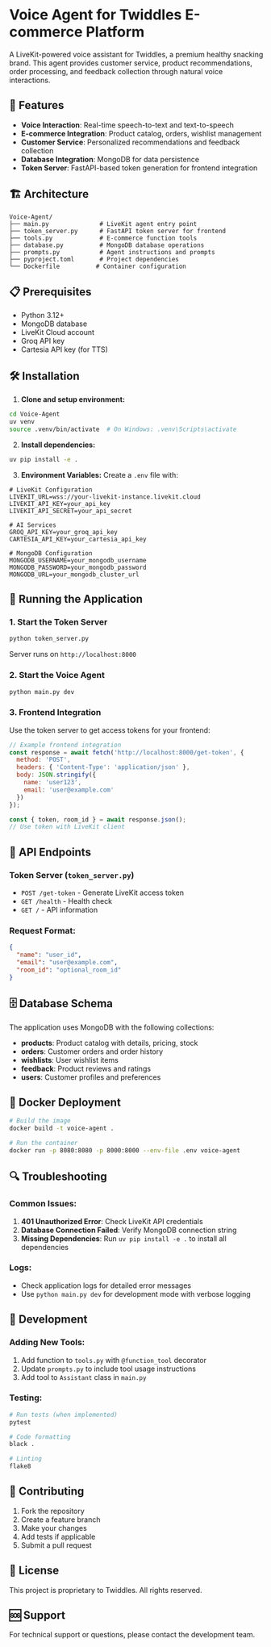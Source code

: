 # Voice Agent for Twiddles E-commerce Platform

A LiveKit-powered voice assistant for Twiddles, a premium healthy snacking brand. This agent provides customer service, product recommendations, order processing, and feedback collection through natural voice interactions.

## 🚀 Features

- **Voice Interaction**: Real-time speech-to-text and text-to-speech
- **E-commerce Integration**: Product catalog, orders, wishlist management
- **Customer Service**: Personalized recommendations and feedback collection
- **Database Integration**: MongoDB for data persistence
- **Token Server**: FastAPI-based token generation for frontend integration

## 🏗️ Architecture

```
Voice-Agent/
├── main.py              # LiveKit agent entry point
├── token_server.py      # FastAPI token server for frontend
├── tools.py             # E-commerce function tools
├── database.py          # MongoDB database operations
├── prompts.py           # Agent instructions and prompts
├── pyproject.toml       # Project dependencies
└── Dockerfile          # Container configuration
```

## 📋 Prerequisites

- Python 3.12+
- MongoDB database
- LiveKit Cloud account
- Groq API key
- Cartesia API key (for TTS)

## 🛠️ Installation

1. **Clone and setup environment:**
```bash
cd Voice-Agent
uv venv
source .venv/bin/activate  # On Windows: .venv\Scripts\activate
```

2. **Install dependencies:**
```bash
uv pip install -e .
```

3. **Environment Variables:**
Create a `.env` file with:
```env
# LiveKit Configuration
LIVEKIT_URL=wss://your-livekit-instance.livekit.cloud
LIVEKIT_API_KEY=your_api_key
LIVEKIT_API_SECRET=your_api_secret

# AI Services
GROQ_API_KEY=your_groq_api_key
CARTESIA_API_KEY=your_cartesia_api_key

# MongoDB Configuration
MONGODB_USERNAME=your_mongodb_username
MONGODB_PASSWORD=your_mongodb_password
MONGODB_URL=your_mongodb_cluster_url
```

## 🚀 Running the Application

### 1. Start the Token Server
```bash
python token_server.py
```
Server runs on `http://localhost:8000`

### 2. Start the Voice Agent
```bash
python main.py dev
```

### 3. Frontend Integration
Use the token server to get access tokens for your frontend:

```javascript
// Example frontend integration
const response = await fetch('http://localhost:8000/get-token', {
  method: 'POST',
  headers: { 'Content-Type': 'application/json' },
  body: JSON.stringify({
    name: 'user123',
    email: 'user@example.com'
  })
});

const { token, room_id } = await response.json();
// Use token with LiveKit client
```

## 🔧 API Endpoints

### Token Server (`token_server.py`)

- `POST /get-token` - Generate LiveKit access token
- `GET /health` - Health check
- `GET /` - API information

### Request Format:
```json
{
  "name": "user_id",
  "email": "user@example.com",
  "room_id": "optional_room_id"
}
```

## 🗄️ Database Schema

The application uses MongoDB with the following collections:

- **products**: Product catalog with details, pricing, stock
- **orders**: Customer orders and order history
- **wishlists**: User wishlist items
- **feedback**: Product reviews and ratings
- **users**: Customer profiles and preferences

## 🐳 Docker Deployment

```bash
# Build the image
docker build -t voice-agent .

# Run the container
docker run -p 8080:8080 -p 8000:8000 --env-file .env voice-agent
```

## 🔍 Troubleshooting

### Common Issues:

1. **401 Unauthorized Error**: Check LiveKit API credentials
2. **Database Connection Failed**: Verify MongoDB connection string
3. **Missing Dependencies**: Run `uv pip install -e .` to install all dependencies

### Logs:
- Check application logs for detailed error messages
- Use `python main.py dev` for development mode with verbose logging

## 📝 Development

### Adding New Tools:
1. Add function to `tools.py` with `@function_tool` decorator
2. Update `prompts.py` to include tool usage instructions
3. Add tool to `Assistant` class in `main.py`

### Testing:
```bash
# Run tests (when implemented)
pytest

# Code formatting
black .

# Linting
flake8
```

## 🤝 Contributing

1. Fork the repository
2. Create a feature branch
3. Make your changes
4. Add tests if applicable
5. Submit a pull request

## 📄 License

This project is proprietary to Twiddles. All rights reserved.

## 🆘 Support

For technical support or questions, please contact the development team.
